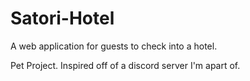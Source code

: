 # Satori-Hotel
A web application for guests to check into a hotel.

Pet Project. Inspired off of a discord server I'm apart of.
